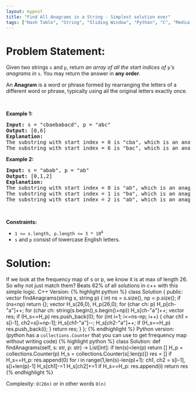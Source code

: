 ```yaml
---
layout: mypost
title: "Find All Anagrams in a String - Simplest solution ever"
tags: ["Hash Table", "String", "Sliding Window", "Python", "C", "Medium"]
---
```

# Problem Statement:
<p>Given two strings <code>s</code> and <code>p</code>, return <em>an array of all the start indices of </em><code>p</code><em>&#39;s anagrams in </em><code>s</code>. You may return the answer in <strong>any order</strong>.</p>

<p>An <strong>Anagram</strong> is a word or phrase formed by rearranging the letters of a different word or phrase, typically using all the original letters exactly once.</p>

<p>&nbsp;</p>
<p><strong class="example">Example 1:</strong></p>

<pre>
<strong>Input:</strong> s = &quot;cbaebabacd&quot;, p = &quot;abc&quot;
<strong>Output:</strong> [0,6]
<strong>Explanation:</strong>
The substring with start index = 0 is &quot;cba&quot;, which is an anagram of &quot;abc&quot;.
The substring with start index = 6 is &quot;bac&quot;, which is an anagram of &quot;abc&quot;.
</pre>

<p><strong class="example">Example 2:</strong></p>

<pre>
<strong>Input:</strong> s = &quot;abab&quot;, p = &quot;ab&quot;
<strong>Output:</strong> [0,1,2]
<strong>Explanation:</strong>
The substring with start index = 0 is &quot;ab&quot;, which is an anagram of &quot;ab&quot;.
The substring with start index = 1 is &quot;ba&quot;, which is an anagram of &quot;ab&quot;.
The substring with start index = 2 is &quot;ab&quot;, which is an anagram of &quot;ab&quot;.
</pre>

<p>&nbsp;</p>
<p><strong>Constraints:</strong></p>

<ul>
	<li><code>1 &lt;= s.length, p.length &lt;= 3 * 10<sup>4</sup></code></li>
	<li><code>s</code> and <code>p</code> consist of lowercase English letters.</li>
</ul>

# Solution:
If we look at the frequency map of s or p, we know it is at max of length 26. So why not just match them? Beats 62% of all solutions in c++ with this simple logic.
C++ Version:
 {% highlight python %} 
class Solution {
public:
    vector<int> findAnagrams(string s, string p) {
        int ns = s.size(), np = p.size();
        if (ns<np) return {};
        vector<int> H_s(26,0), H_p(26,0);
        for (char ch: p) H_p[ch-"a"]++;
        for (char ch: string(s.begin(),s.begin()+np)) H_s[ch-"a"]++;
        vector<int> res;
        if (H_s==H_p) res.push_back(0);
        for (int i=1; i<=ns-np; i++)
        {
            char ch1 = s[i-1], ch2=s[i+np-1];
            H_s[ch1-"a"]--;
            H_s[ch2-"a"]++;
            if (H_s==H_p) res.push_back(i);
        }
        return res;
    }
};
 {% endhighlight %}
Python version: (python has a `collections.Counter` that you can use to get frrequency map without writing code)
 {% highlight python %} 
class Solution:
    def findAnagrams(self, s: str, p: str) -> List[int]:
		if len(s)<len(p) return []
        H_p = collections.Counter(p)
        H_s = collections.Counter(s[:len(p)])
        res = []
        if H_s==H_p:
            res.append(0)
        for i in range(1,len(s)-len(p)+1):
            ch1, ch2 = s[i-1], s[i+len(p)-1]
            H_s[ch1]-=1
            H_s[ch2]+=1
            if H_s==H_p:
                res.append(i)
        return res
 {% endhighlight %}

Complexity: `O(26n)` or in other words `O(n)`